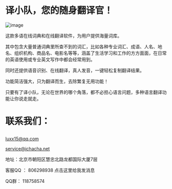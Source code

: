 # 译小队，您的随身翻译官！
![image](http://lc-on3vhwjm.cn-n1.lcfile.com/24dfaad600a1df6e171e.png)</p>
这款多语在线词典和在线翻译软件，为用户提供海量词库。</p>
其中包含大量普通词典里所查不到的词汇，比如各种专业词汇、成语、人名、地名、组织机构、商品名、电影名等等，涵盖了生活学习和工作的方方面面，在日常的英语使用或专业英文写作中都会经常用到。</p>
同时还提供语音识别、在线翻译，真人发音，一键轻松复制翻译结果。</p>
功能简洁强大，只为翻译而生，去除繁复无用功能！</p>
只要有了译小队，无论在世界的哪个角落，都不必担心语言问题，多种语言翻译功能让你说走就走。</p>
# 联系我们：</p>
luxx15@qq.com</p>
service@ichacha.net</p>
地址：北京市朝阳区慧忠北路龙都国际大厦7层</p>
客服QQ ： 806298938  点击这里给我发消息</p>
QQ群： 118758574 
